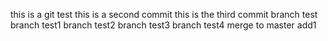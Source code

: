 this is a git test
this is a second commit
this is the third commit
branch test
branch test1
branch test2
branch test3
branch test4
merge to master
add1